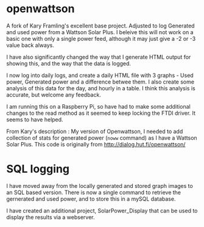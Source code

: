 openwattson
===========
A fork of Kary Framling's excellent base project. Adjusted to log Generated and used power from a Wattson Solar Plus. I beleive this will not work on a basic one with only a single power feed, although it may just give a -2 or -3 value back always.

I have also significantly changed the way that I generate HTML output for showing this, and the way that the data is logged.

I now log into daily logs, and create a daily HTML file with 3 graphs - Used power, Generated power and a difference betwee them. I also create some analysis of this data for the day, and hourly in a table. I think this analysis is accurate, but welcome any feedback.

I am running this on a Raspberry Pi, so have had to make some additional changes to the read method as it seemed to keep locking the FTDI driver. It seems to have helped.

From Kary's description :
My version of Openwattson, I needed to add collection of stats for generated power (`noww` command) as I have a Wattson Solar Plus.  This code is originally from http://dialog.hut.fi/openwattson/

SQL logging
===========
I have moved away from the locally generated and stored graph images to an SQL based version. There is now a single command to retrieve the gernerated and used power, and to store this in a mySQL database.

I have created an additional project, SolarPower_Display that can be used to display the results via a webserver.
